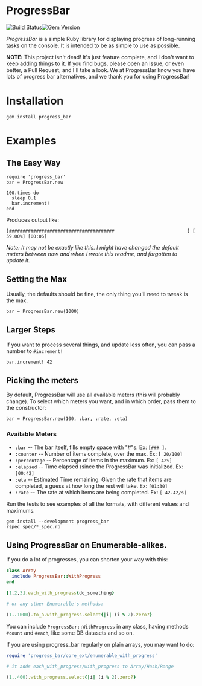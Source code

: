 # ProgressBar

[![Build Status](https://github.com/paul/progress_bar/workflows/Test/badge.svg)](https://github.com/paul/progress_bar/actions)[![Gem Version](https://badge.fury.io/rb/progress_bar.svg)](http://badge.fury.io/rb/progress_bar)

*ProgressBar* is a simple Ruby library for displaying progress of
long-running tasks on the console. It is intended to be as simple to use
as possible.

**NOTE:** This project isn't dead! It's just feature complete, and I don't want
to keep adding things to it. If you find bugs, please open an Issue, or even
better, a Pull Request, and I'll take a look. We at ProgressBar know you have
lots of progress bar alternatives, and we thank you for using ProgressBar!


# Installation

    gem install progress_bar

# Examples

## The Easy Way


    require 'progress_bar'
    bar = ProgressBar.new

    100.times do
      sleep 0.1
      bar.increment!
    end

Produces output like:

    [#######################################                           ] [ 59.00%] [00:06]

*Note: It may not be exactly like this. I might have changed the default
meters between now and when I wrote this readme, and forgotten to update
it.*

## Setting the Max

Usually, the defaults should be fine, the only thing you'll need to
tweak is the max.

    bar = ProgressBar.new(1000)

## Larger Steps

If you want to process several things, and update less often, you can
pass a number to `#increment!`

    bar.increment! 42


## Picking the meters

By default, ProgressBar will use all available meters (this will
probably change). To select which meters you want, and in which order,
pass them to the constructor:

    bar = ProgressBar.new(100, :bar, :rate, :eta)


### Available Meters

 * `:bar` -- The bar itself, fills empty space with "#"s. Ex: `[###
   ]`.
 * `:counter` -- Number of items complete, over the max. Ex: `[ 20/100]`
 * `:percentage` -- Percentage of items in the maximum. Ex: `[ 42%]`
 * `:elapsed` -- Time elapsed (since the ProgressBar was initialized.
   Ex: `[00:42]`
 * `:eta` -- Estimated Time remaining. Given the rate that items are
   completed, a guess at how long the rest will take. Ex: `[01:30]`
 * `:rate` -- The rate at which items are being completed. Ex: `[
   42.42/s]`

Run the tests to see examples of all the formats, with different values
and maximums.
```
gem install --development progress_bar
rspec spec/*_spec.rb
```

## Using ProgressBar on Enumerable-alikes.

If you do a lot of progresses, you can shorten your way with this:

```ruby
class Array
  include ProgressBar::WithProgress
end

[1,2,3].each_with_progress{do_something}

# or any other Enumerable's methods:

(1..1000).to_a.with_progress.select{|i| (i % 2).zero?}
```

You can include `ProgressBar::WithProgress` in any class, having methods
`#count` and `#each`, like some DB datasets and so on.

If you are using progress_bar regularly on plain arrays, you may want to
do:

```ruby
require 'progress_bar/core_ext/enumerable_with_progress'

# it adds each_with_progress/with_progress to Array/Hash/Range

(1..400).with_progress.select{|i| (i % 2).zero?}
```
